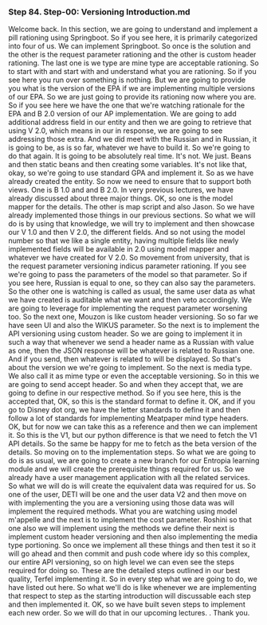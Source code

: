### Step 84. Step-00: Versioning Introduction.md
Welcome back.  In this section, we are going to understand and implement a pill rationing using Springboot.  So if you see here, it is primarily categorized into four of us.  We can implement Springboot.  So once is the solution and the other is the request parameter rationing and the other is custom header  rationing.  The last one is we type are mine type are acceptable rationing.  So to start with and start with and understand what you are rationing.  So if you see here you run over something is nothing.  But we are going to provide you what is the version of the EPA if we are implementing multiple versions  of our EPA.  So we are just going to provide its rationing now where you are.  So if you see here we have the one that we're watching rationale for the EPA and B 2.0 version of our  AP implementation.  We are going to add additional address field in our entity and then we are going to retrieve that using  V 2.0, which means in our in response, we are going to see addressing those extra.  And we did meet with the Russian and in Russian, it is going to be, as is so far, whatever we have  to build it.  So we're going to do that again.  It is going to be absolutely real time.  It's not.  We just.  Beans and then static beans and then creating some variables.  It's not like that, okay, so we're going to use standard GPA and implement it.  So as we have already created the entity.  So now we need to ensure that to support both views.  One is B 1.0 and and B 2.0.  In very previous lectures, we have already discussed about three major things.  OK, so one is the model mapper for the details.  The other is map script and also Jason.  So we have already implemented those things in our previous sections.  So what we will do is by using that knowledge, we will try to implement and then showcase our V 1.0  and then V 2.0, the different fields.  And so not using the model number so that we like a single entity, having multiple fields like newly  implemented fields will be available in 2.0 using model mapper and whatever we have created for V 2.0.  So movement from university, that is the request parameter versioning indicus parameter rationing.  If you see we're going to pass the parameters of the model so that parameter.  So if you see here, Russian is equal to one, so they can also say the parameters.  So the other one is watching is called as usual, the same user data as what we have created is auditable  what we want and then veto accordingly.  We are going to leverage for implementing the request parameter worsening too.  So the next one, Mouzon is like custom header versioning.  So so far we have seen UI and also the WIKUS parameter.  So the next is to implement the API versioning using custom header.  So we are going to implement it in such a way that whenever we send a header name as a Russian with  value as one, then the JSON response will be whatever is related to Russian one.  And if you send, then whatever is related to will be displayed.  So that's about the version we we're going to implement.  So the next is media type.  We also call it as mime type or even the acceptable versioning.  So in this we are going to send accept header.  So and when they accept that, we are going to define in our respective method.  So if you see here, this is the accepted that, OK, so this is the standard format to define it.  OK, and if you go to Disney dot org, we have the letter standards to define it and then follow a lot  of standards for implementing Meatpaper mind type headers.  OK, but for now we can take this as a reference and then we can implement it.  So this is the V1, but our python difference is that we need to fetch the V1 API details.  So the same be happy for me to fetch as the beta version of the details.  So moving on to the implementation steps.  So what we are going to do is as usual, we are going to create a new branch for our Entropia learning  module and we will create the prerequisite things required for us.  So we already have a user management application with all the related services.  So what we will do is will create the equivalent data was required for us.  So one of the user, DETI will be one and the user data V2 and then move on with implementing the you  are a versioning using those data was will implement the required methods.  What you are watching using model m'appelle and the next is to implement the cost parameter.  Roshini so that one also we will implement using the methods we define their next is implement custom  header versioning and then also implementing the media type portioning.  So once we implement all these things and then test it so it will go ahead and then commit and push  code where idy so this complex, our entire API versioning, so on high level we can even see the steps  required for doing so.  These are the detailed steps outlined in our best quality, Terfel implementing it.  So in every step what we are going to do, we have listed out here.  So what we'll do is like whenever we are implementing that respect to step as the starting introduction  will discussable each step and then implemented it.  OK, so we have built seven steps to implement each new order.  So we will do that in our upcoming lectures.    .  Thank you.    
